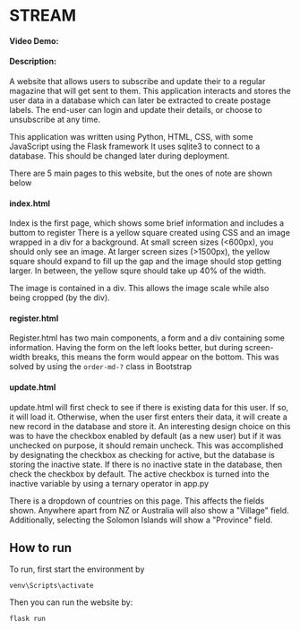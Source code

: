 # STREAM
#### Video Demo:
#### Description:
A website that allows users to subscribe and update their to a regular magazine that will get sent to them. This application interacts and stores the user data in a database which can later be extracted to create postage labels. The end-user can login and update their details, or choose to unsubscribe at any time.

This application was written using Python, HTML, CSS, with some JavaScript using the Flask framework
It uses sqlite3 to connect to a database. This should be changed later during deployment.

There are 5 main pages to this website, but the ones of note are shown below

#### index.html
Index is the first page, which shows some brief information and includes a buttom to register
There is a yellow square created using CSS and an image wrapped in a div for a background.
At small screen sizes (<600px), you should only see an image. At larger screen sizes (>1500px), the yellow square should expand to fill up the gap and the image should stop getting larger. In between, the yellow squre should take up 40% of the width.

The image is contained in a div. This allows the image scale while also being cropped (by the div).

#### register.html
Register.html has two main components, a form and a div containing some information.
Having the form on the left looks better, but during screen-width breaks, this means the form would appear on the bottom. This was solved by using the <code>order-md-?</code> class in Bootstrap

#### update.html
update.html will first check to see if there is existing data for this user. If so, it will load it. Otherwise, when the user first enters their data, it will create a new record in the database and store it. 
An interesting design choice on this was to have the checkbox enabled by default (as a new user) but if it was unchecked on purpose, it should remain uncheck. This was accomplished by designating the checkbox as checking for active, but the database is storing the inactive state. If there is no inactive state in the database, then check the checkbox by default. The active checkbox is turned into the inactive variable by using a ternary operator in app.py

There is a dropdown of countries on this page. This affects the fields shown. Anywhere apart from NZ or Australia will also show a "Village" field. Additionally, selecting the Solomon Islands will show a "Province" field.


## How to run

To run, first start the environment by 

<code>venv\Scripts\activate</code>

Then you can run the website by:

<code>flask run</code>
